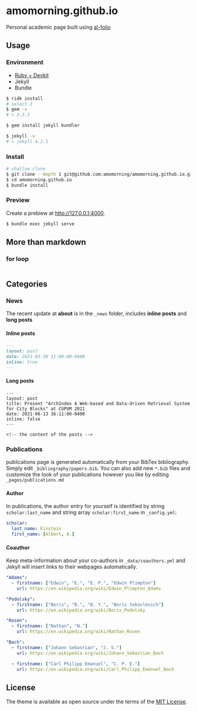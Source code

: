# amomorning.github.io

Personal academic page built using [al-folio](https://github.com/alshedivat/al-folio.git)

## Usage
### Environment
- [Ruby + Devkit](https://rubyinstaller.org/downloads/)
- Jekyll
- Bundle

``` bash
$ ridk install
# select 3
$ gem -v
# > 3.3.3

$ gem install jekyll bundler

$ jekyll -v
# > jekyll 4.2.1
```
### Install
``` bash
# shallow clone
$ git clone --depth 1 git@github.com:amomorning/amomorning.github.io.git
$ cd amomorning.github.io
$ bundle install
```

### Preview

Create a prebiew at http://127.0.0.1:4000.

``` bash
$ bundle exec jekyll serve
```

## More than markdown
### for loop
``` ruby

```
## Categories

### News
The recent update at **about** is in the  `_news` folder, includes **inline posts** and **long posts**
#### Inline posts
``` markdown
---
layout: post
date: 2021-03-30 11:00:00-0400
inline: true
---
```
#### Long posts

``` 
---
layout: post
title: Present "ArchIndex A Web-based and Data-driven Retrieval System for City Blocks" at CUPUM 2021
date: 2021-06-13 16:11:00-0400
inline: false
---

<!-- the content of the posts -->

````

### Publications
publications page is generated automatically from your BibTex bibliography. Simply edit `_bibliography/papers.bib`. You can also add new `*.bib` files and customize the look of your publications however you like by editing `_pages/publications.md`

#### Author
In publications, the author entry for yourself is identified by string `scholar:last_name` and string array `scholar:first_name` in `_config.yml`:

``` yml
scholar:
  last_name: Einstein
  first_name: [Albert, A.]
```
#### Coauthor
Keep meta-information about your co-authors in `_data/coauthors.yml` and Jekyll will insert links to their webpages automatically. 

``` yml
"Adams":
  - firstname: ["Edwin", "E.", "E. P.", "Edwin Plimpton"]
    url: https://en.wikipedia.org/wiki/Edwin_Plimpton_Adams

"Podolsky":
  - firstname: ["Boris", "B.", "B. Y.", "Boris Yakovlevich"]
    url: https://en.wikipedia.org/wiki/Boris_Podolsky

"Rosen":
  - firstname: ["Nathan", "N."]
    url: https://en.wikipedia.org/wiki/Nathan_Rosen

"Bach":
  - firstname: ["Johann Sebastian", "J. S."]
    url: https://en.wikipedia.org/wiki/Johann_Sebastian_Bach

  - firstname: ["Carl Philipp Emanuel", "C. P. E."]
    url: https://en.wikipedia.org/wiki/Carl_Philipp_Emanuel_Bach
```
## License

The theme is available as open source under the terms of the [MIT License](https://opensource.org/licenses/MIT).
